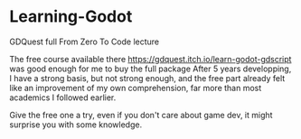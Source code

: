 # Learning-Godot
GDQuest full From Zero To Code lecture

The free course available there https://gdquest.itch.io/learn-godot-gdscript was good enough for me to buy the full package
After 5 years developping, I have a strong basis, but not strong enough, and the free part already felt like an improvement of my own comprehension, far more than most academics I followed earlier. 

Give the free one a try, even if you don't care about game dev, it might surprise you with some knowledge. 